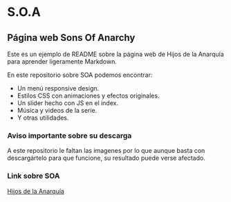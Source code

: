 # S.O.A
## Página web Sons Of Anarchy

Este es un ejemplo de README sobre la página web de Hijos de la Anarquía para aprender ligeramente Markdown. 

En este repositorio sobre SOA podemos encontrar:
* Un menú responsive design.
* Estilos CSS con animaciones y efectos originales.
* Un slider hecho con JS en el index.
* Música y videos de la serie.
* Y otras utilidades.

### Aviso importante sobre su descarga
A este repositorio le faltan las imagenes por lo que aunque basta con descargártelo para que funcione, 
su resultado puede verse afectado.

### Link sobre SOA
[Hijos de la Anarquía](https://es.wikipedia.org/wiki/Sons_of_Anarchy)

